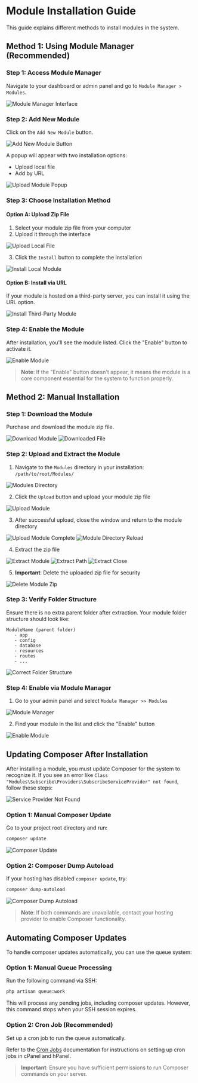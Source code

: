# Module Installation Guide

This guide explains different methods to install modules in the system.

## Method 1: Using Module Manager (Recommended)

### Step 1: Access Module Manager
Navigate to your dashboard or admin panel and go to `Module Manager > Modules`.

![Module Manager Interface](/assets/lms/images/module/module-manager.png)

### Step 2: Add New Module
Click on the `Add New Module` button.

![Add New Module Button](/assets/lms/images/module/add-new-module.png)

A popup will appear with two installation options:
- Upload local file
- Add by URL

![Upload Module Popup](/assets/lms/images/module/upload-popup.png)

### Step 3: Choose Installation Method

#### Option A: Upload Zip File
1. Select your module zip file from your computer
2. Upload it through the interface

![Upload Local File](/assets/lms/images/module/upload-local-file.png)

3. Click the `Install` button to complete the installation

![Install Local Module](/assets/lms/images/module/install-local-module.png)

#### Option B: Install via URL
If your module is hosted on a third-party server, you can install it using the URL option.

![Install Third-Party Module](/assets/lms/images/module/install-third-party-module.png)

### Step 4: Enable the Module
After installation, you'll see the module listed. Click the "Enable" button to activate it.

![Enable Module](/assets/lms/images/module/enable-module.png)

> **Note**: If the "Enable" button doesn't appear, it means the module is a core component essential for the system to function properly.

## Method 2: Manual Installation

### Step 1: Download the Module
Purchase and download the module zip file.

![Download Module](/assets/lms/images/module/download.png)
![Downloaded File](/assets/lms/images/module/downloaded-file.png)

### Step 2: Upload and Extract the Module

1. Navigate to the `Modules` directory in your installation: `/path/to/root/Modules/`

![Modules Directory](/assets/lms/images/module/modules-dir.png)

2. Click the `Upload` button and upload your module zip file

![Upload Module](/assets/lms/images/module/upload-module.png)

3. After successful upload, close the window and return to the module directory

![Upload Module Complete](/assets/lms/images/module/upload-module-2.png)
![Module Directory Reload](/assets/lms/images/module/module-dir-reload.png)

4. Extract the zip file

![Extract Module](/assets/lms/images/module/module-extract.png)
![Extract Path](/assets/lms/images/module/module-extract-path.png)
![Extract Close](/assets/lms/images/module/module-extract-close.png)

5. **Important**: Delete the uploaded zip file for security

![Delete Module Zip](/assets/lms/images/module/delete-module-zip.png)

### Step 3: Verify Folder Structure
Ensure there is no extra parent folder after extraction. Your module folder structure should look like:

```
ModuleName (parent folder)
   - app
   - config
   - database
   - resources
   - routes
   - ...
```

![Correct Folder Structure](/assets/lms/images/module/module-correct-folder-structure.png)

### Step 4: Enable via Module Manager
1. Go to your admin panel and select `Module Manager >> Modules`

![Module Manager](/assets/lms/images/module/module-manager.png)

2. Find your module in the list and click the "Enable" button

![Enable Module](/assets/lms/images/module/enable-module.png)

## Updating Composer After Installation

After installing a module, you must update Composer for the system to recognize it. If you see an error like `Class "Modules\Subscribe\Providers\SubscribeServiceProvider" not found`, follow these steps:

![Service Provider Not Found](/assets/lms/images/module/module-service-provider-composer-load-issue.png)

### Option 1: Manual Composer Update
Go to your project root directory and run:

```bash
composer update
```

![Composer Update](/assets/lms/images/module/composer-update.png)

### Option 2: Composer Dump Autoload
If your hosting has disabled `composer update`, try:

```bash
composer dump-autoload
```

![Composer Dump Autoload](/assets/lms/images/module/composer-dump-autoload.png)

> **Note**: If both commands are unavailable, contact your hosting provider to enable Composer functionality.

## Automating Composer Updates

To handle composer updates automatically, you can use the queue system:

### Option 1: Manual Queue Processing
Run the following command via SSH:

```bash
php artisan queue:work
```

This will process any pending jobs, including composer updates. However, this command stops when your SSH session expires.

### Option 2: Cron Job (Recommended)
Set up a cron job to run the queue automatically. 

Refer to the [Cron Jobs](/edulab/advanced/cron-jobs) documentation for instructions on setting up cron jobs in cPanel and hPanel.

> **Important**: Ensure you have sufficient permissions to run Composer commands on your server.